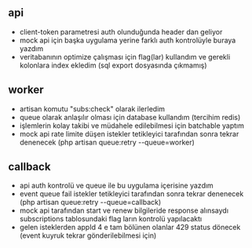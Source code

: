 ## api
- client-token parametresi auth olunduğunda header dan geliyor
- mock api için başka uygulama yerine farklı auth kontrolüyle buraya yazdım
- veritabanının optimize çalışması için flag(lar) kullandım ve gerekli kolonlara index ekledim (sql export dosyasında çıkmamış)

## worker
- artisan komutu "subs:check" olarak ilerledim
- queue olarak anlaşılır olması için database kullandım (tercihim redis)
- işlemlerin kolay takibi ve müdahele edilebilmesi için batchable yaptım
- mock api rate limite düşen istekler tetikleyici tarafından sonra tekrar denenecek (php artisan queue:retry --queue=worker)

## callback
- api auth kontrolü ve queue ile bu uygulama içerisine yazdım
- event queue fail istekler tetikleyici tarafından sonra tekrar denenecek (php artisan queue:retry --queue=callback)
- mock api tarafından start ve renew bilgileride response alınsaydı subscriptions tablosundaki flag ların kontrolü yapılacaktı
- gelen isteklerden appId 4 e tam bölünen olanlar 429 status dönecek (event kuyruk tekrar gönderilebilmesi için)